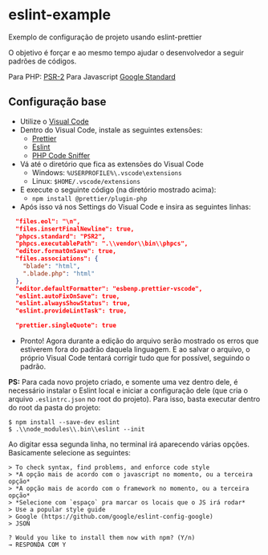 
# eslint-example
Exemplo de configuração de projeto usando eslint-prettier
 
O objetivo é forçar e ao mesmo tempo ajudar o desenvolvedor a seguir padrões de códigos.
 
Para PHP: [PSR-2](https://www.php-fig.org/psr/psr-2/)
Para Javascript [Google Standard](https://google.github.io/styleguide/javascriptguide.xml)

## Configuração base

* Utilize o [Visual Code](https://code.visualstudio.com/download)
* Dentro do Visual Code, instale as seguintes extensões:
  * [Prettier](https://marketplace.visualstudio.com/items?itemName=esbenp.prettier-vscode)
  * [Eslint](https://marketplace.visualstudio.com/items?itemName=dbaeumer.vscode-eslint)
  * [PHP Code Sniffer](https://marketplace.visualstudio.com/items?itemName=ikappas.phpcs)
* Vá até o diretório que fica as extensões do Visual Code
	* Windows: `%USERPROFILE%\.vscode\extensions`
	* Linux: `$HOME/.vscode/extensions`
* E execute o seguinte código (na diretório mostrado acima):
	* `npm install @prettier/plugin-php`
* Após isso vá nos Settings do Visual Code e insira as seguintes linhas:
```json
  "files.eol": "\n",
  "files.insertFinalNewline": true,
  "phpcs.standard": "PSR2",
  "phpcs.executablePath": ".\\vendor\\bin\\phpcs",
  "editor.formatOnSave": true,
  "files.associations": {
    "blade": "html",
    ".blade.php": "html"
  },
  "editor.defaultFormatter": "esbenp.prettier-vscode",
  "eslint.autoFixOnSave": true,
  "eslint.alwaysShowStatus": true,
  "eslint.provideLintTask": true,

  "prettier.singleQuote": true
```
* Pronto! Agora durante a edição do arquivo serão mostrado os erros que estiverem fora do padrão daquela linguagem. E ao salvar o arquivo, o próprio Visual Code tentará corrigir tudo que for possível, seguindo o padrão.

**PS:**
Para cada novo projeto criado, e somente uma vez dentro dele, é necessário instalar o Eslint local e iniciar a configuração dele (que cria o arquivo `.eslintrc.json` no root do projeto). Para isso, basta executar dentro do root da pasta do projeto:
```
$ npm install --save-dev eslint
$ .\\node_modules\\.bin\\eslint --init
```
Ao digitar essa segunda linha, no terminal irá aparecendo várias opções. Basicamente selecione as seguintes:
```
> To check syntax, find problems, and enforce code style
> *A opção mais de acordo com o javascript no momento, ou a terceira opção*
> *A opção mais de acordo com o framework no momento, ou a terceira opção*
> *Selecione com `espaço` pra marcar os locais que o JS irá rodar*
> Use a popular style guide
> Google (https://github.com/google/eslint-config-google)
> JSON

? Would you like to install them now with npm? (Y/n)
→ RESPONDA COM Y
```

